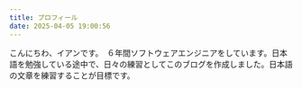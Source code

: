 ```yaml
---
title: プロフィール
date: 2025-04-05 19:00:56
---
```


こんにちわ、イアンです。　６年間ソフトウェアエンジニアをしています。日本語を勉強している途中で、日々の練習としてこのブログを作成しました。日本語の文章を練習することが目標です。
